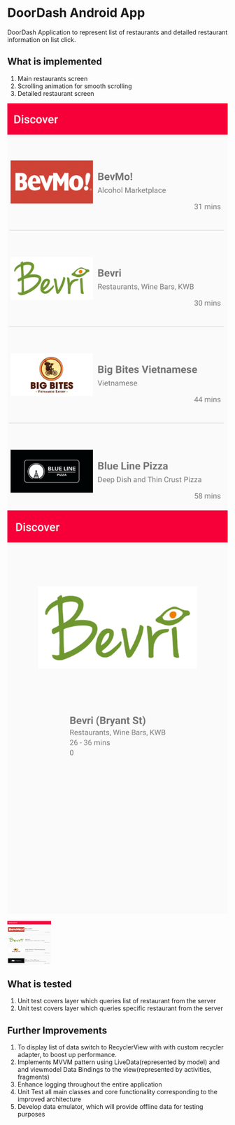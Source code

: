 # DoorDash Android App

DoorDash Application to represent list of restaurants and detailed restaurant information on list click.

## What is implemented
1. Main restaurants screen
2. Scrolling animation for smooth scrolling
3. Detailed restaurant screen 

![Screenshot](./screenshots/main_screen.png)
![Screenshot|100x300](./screenshots/detail_screen.png)

<img src="./screenshots/main_screen.png" width="100" height="100">

## What is tested
1. Unit test covers layer which queries list of restaurant from the server
2. Unit test covers layer which queries specific restaurant from the server

## Further Improvements
1. To display list of data switch to RecyclerView with with custom recycler adapter, to boost up performance.
2. Implements MVVM pattern using LiveData(represented by model) and and viewmodel Data Bindings to the view(represented by activities, fragments)
3. Enhance logging throughout the entire application
4. Unit Test all main classes and core functionality corresponding to the improved architecture
5. Develop data emulator, which will provide offline data for testing purposes
